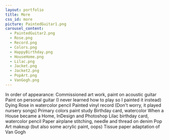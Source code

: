 ```yaml
---
layout: portfolio
title: More
css_id: more
picture: PaintedGuitar1.png
carousel_content:
  - PaintedGuitar2.png
  - Rose.png
  - Record.png
  - Colors.png
  - HappyBirthday.png
  - HouseHome.png
  - Lilac.png
  - Jacket.png
  - Jacket2.png
  - PopArt.png
  - VanGogh.png
---
```

In order of appearance:
Commissioned art work, paint on acoustic guitar
Paint on personal guitar (I never learned how to play so I painted it instead)
Dying Rose in watercolor pencil
Painted vinyl record (Don't worry, it played nursery songs)
Primary colors paint study
Birthday card, watercolor
When a House became a Home, InDesign and Photoshop
Lilac birthday card, watercolor pencil
Paper airplane stitching, needle and thread on denim
Pop Art makeup (but also some acrylic paint, oops)
Tissue paper adaptation of Van Gogh
